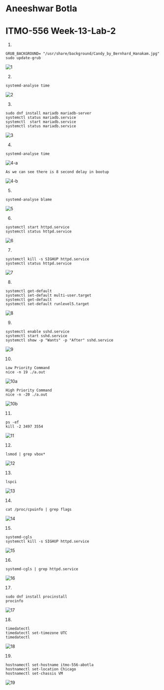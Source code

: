 # Aneeshwar Botla
# ITMO-556 Week-13-Lab-2

1.
```
GRUB_BACKGROUND= "/usr/share/background/Candy_by_Bernhard_Hanakam.jpg"
sudo update-grub 
```
![1](https://user-images.githubusercontent.com/33158558/33519372-22dc5c28-d76b-11e7-8393-2426d9c83a15.JPG)

2.
```
systemd-analyse time
```
![2](https://user-images.githubusercontent.com/33158558/33519373-22eab39a-d76b-11e7-9fc2-3cc30d906a02.JPG)

3. 
```
sudo dnf install mariadb mariadb-server
systemctl status mariadb.service
systemctl  start mariadb.service
systemctl status mariadb.service
```
![3](https://user-images.githubusercontent.com/33158558/33519374-22f7975e-d76b-11e7-9f75-b83b4e00d51e.JPG)

4. 
```
systemd-analyse time
```
![4-a](https://user-images.githubusercontent.com/33158558/33519375-2304677c-d76b-11e7-8977-80eeae259f30.JPG)
```
As we can see there is 8 second delay in bootup
``` 
![4-b](https://user-images.githubusercontent.com/33158558/33519376-2313a0b6-d76b-11e7-8ee7-a39d20073a15.JPG)

5. 
```
systemd-analyse blame
```
![5](https://user-images.githubusercontent.com/33158558/33519377-231fbfa4-d76b-11e7-9056-61fe6bb3e8f5.JPG)

6. 
```
systemctl start httpd.service
systemctl status httpd.service
```
![6](https://user-images.githubusercontent.com/33158558/33519378-232e6bbc-d76b-11e7-9ec3-7cf443854fa9.JPG)

7. 
```
systemctl kill -s SIGHUP httpd.service
systemctl status httpd.service
```
![7](https://user-images.githubusercontent.com/33158558/33519379-23429722-d76b-11e7-9a24-4d8a2bd4e4fa.JPG)

8.
```
systemctl get-default
systemctl set-default multi-user.target
systemctl get-default
systemctl set-default runlevel5.target
```
![8](https://user-images.githubusercontent.com/33158558/33519380-234f4b8e-d76b-11e7-8d38-052353d76e35.JPG)

9.
```
systemctl enable sshd.service
systemctl start sshd.service
systemctl show -p "Wants" -p "After" sshd.service
```
![9](https://user-images.githubusercontent.com/33158558/33519381-235f458e-d76b-11e7-9891-08b05dd9f34f.JPG)

10. 
```
Low Priority Command
nice -n 19 ./a.out
```
![10a](https://user-images.githubusercontent.com/33158558/33519867-7ced6aa4-d775-11e7-89d8-c8e60adccd18.JPG)
```
High Priority Command
nice -n -20 ./a.out
```   
![10b](https://user-images.githubusercontent.com/33158558/33519680-579e53f2-d771-11e7-9e4c-503281ac2899.JPG)

11. 
```
ps -ef
kill -2 3497 3554
```
![11](https://user-images.githubusercontent.com/33158558/33519383-237c4242-d76b-11e7-9976-1686338143cd.JPG)

12.
```
lsmod | grep vbox*
```
![12](https://user-images.githubusercontent.com/33158558/33519384-23887454-d76b-11e7-856e-e089d8270d48.JPG)

13. 
```
lspci
```
![13](https://user-images.githubusercontent.com/33158558/33519385-2396f786-d76b-11e7-9f5e-44b24f5b929d.JPG)

14.
```
cat /proc/cpuinfo | grep flags
```
![14](https://user-images.githubusercontent.com/33158558/33519386-23a3a9cc-d76b-11e7-8047-5376a6892d59.JPG)

15.
```
systemd-cgls
systemctl kill -s SIGHUP httpd.service
```
![15](https://user-images.githubusercontent.com/33158558/33519846-19b8104c-d775-11e7-96c2-4d25d6785a3d.JPG)

16. 
```
systemd-cgls | grep httpd.service
```
![16](https://user-images.githubusercontent.com/33158558/33519388-23c444fc-d76b-11e7-9846-ff6ed1e242a7.JPG)

17.
```
sudo dnf install procinstall
procinfo
```
![17](https://user-images.githubusercontent.com/33158558/33519389-23d1cf28-d76b-11e7-904b-c796c4139927.JPG)

18.
```
timedatectl
timedatectl set-timezone UTC
timedatectl
```
![18](https://user-images.githubusercontent.com/33158558/33519390-23deae78-d76b-11e7-83b8-1a62667a338c.JPG)

19.
```
hostnamectl set-hostname itmo-556-abotla
hostnamectl set-location Chicago
hostnamectl set-chassis VM
```
![19](https://user-images.githubusercontent.com/33158558/33519391-23f1e57e-d76b-11e7-9609-c3966b8fcc30.JPG)
